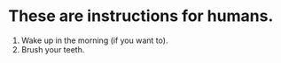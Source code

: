 # These are instructions for humans.

1. Wake up in the morning (if you want to).
2. Brush your teeth.
